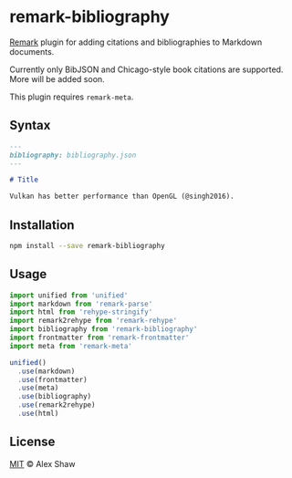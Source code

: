 # remark-bibliography

[Remark](https://remark.js.org/) plugin for adding citations and bibliographies to Markdown documents.

Currently only BibJSON and Chicago-style book citations are supported. More will be added soon.

This plugin requires `remark-meta`.

## Syntax

```markdown
---
bibliography: bibliography.json
---

# Title

Vulkan has better performance than OpenGL (@singh2016).
```

## Installation

```bash
npm install --save remark-bibliography
```

## Usage

```javascript
import unified from 'unified'
import markdown from 'remark-parse'
import html from 'rehype-stringify'
import remark2rehype from 'remark-rehype'
import bibliography from 'remark-bibliography'
import frontmatter from 'remark-frontmatter'
import meta from 'remark-meta'

unified()
  .use(markdown)
  .use(frontmatter)
  .use(meta)
  .use(bibliography)
  .use(remark2rehype)
  .use(html)
```

## License

[MIT](LICENSE.md) &copy; Alex Shaw
